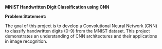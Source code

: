 **MNIST Handwritten Digit Classification using CNN**

**Problem Statement:**

The goal of this project is to develop a Convolutional Neural Network (CNN) to classify handwritten digits (0–9) from the MNIST dataset. This project demonstrates an understanding of CNN architectures and their applications in image recognition.
